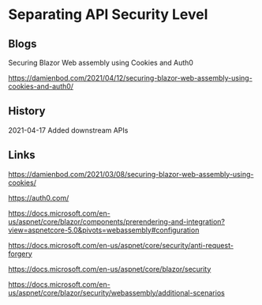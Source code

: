 # Separating API Security Level

## Blogs

Securing Blazor Web assembly using Cookies and Auth0

https://damienbod.com/2021/04/12/securing-blazor-web-assembly-using-cookies-and-auth0/


## History

2021-04-17 Added downstream APIs

## Links

https://damienbod.com/2021/03/08/securing-blazor-web-assembly-using-cookies/

https://auth0.com/

https://docs.microsoft.com/en-us/aspnet/core/blazor/components/prerendering-and-integration?view=aspnetcore-5.0&pivots=webassembly#configuration

https://docs.microsoft.com/en-us/aspnet/core/security/anti-request-forgery

https://docs.microsoft.com/en-us/aspnet/core/blazor/security

https://docs.microsoft.com/en-us/aspnet/core/blazor/security/webassembly/additional-scenarios
